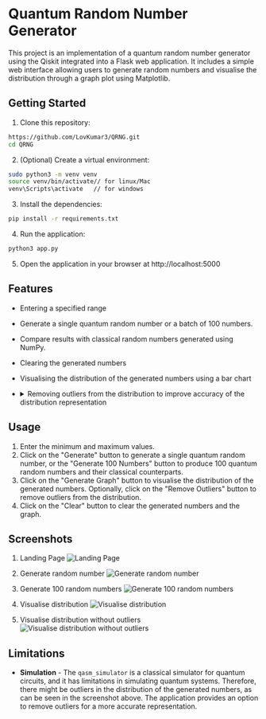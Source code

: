 # Quantum Random Number Generator

This project is an implementation of a quantum random number generator using the Qiskit integrated into a Flask web application. It includes a simple web interface allowing users to generate random numbers and visualise the distribution through a graph plot using Matplotlib.

## Getting Started

1. Clone this repository:

```bash
https://github.com/LovKumar3/QRNG.git
cd QRNG
```

2. (Optional) Create a virtual environment:

```bash
sudo python3 -m venv venv
source venv/bin/activate// for linux/Mac
venv\Scripts\activate   // for windows
```

3. Install the dependencies:

```bash
pip install -r requirements.txt
```

4. Run the application:

```bash
python3 app.py
```

5. Open the application in your browser at http://localhost:5000

## Features

- Entering a specified range
- Generate a single quantum random number or a batch of 100 numbers.
- Compare results with classical random numbers generated using NumPy.
- Clearing the generated numbers
- Visualising the distribution of the generated numbers using a bar chart
- <details> 
    <summary> Removing outliers from the distribution to improve accuracy of the distribution representation</summary>

  - This application uses the Z-score method to remove outliers. Outliers here are defined as numbers that are more than 3 standard deviations away from the mean.
  - Mathematically, the Z-score of a data point \(x\) in a dataset is calculated using the formula:

    $$ z = \frac{x - \mu}{\sigma} $$

    where:
    - 𝒵 is the Z-score,
    - 𝑥 is the data point,
    - *μ* is the mean of the dataset, and
    - *σ* is the standard deviation of the dataset.

  - Data points with 𝒵 greater than the specified threshold (in this case, 3) are considered outliers and are excluded from the dataset before generating the visualization.

  </details>

## Usage

1. Enter the minimum and maximum values.
2. Click on the "Generate" button to generate a single quantum random number, or the "Generate 100 Numbers" button to produce 100 quantum random numbers and their classical counterparts.
3. Click on the "Generate Graph" button to visualise the distribution of the generated numbers. Optionally, click on the "Remove Outliers" button to remove outliers from the distribution.
4. Click on the "Clear" button to clear the generated numbers and the graph.

## Screenshots

1. Landing Page
   ![Landing Page](screenshots/QRNG.png)

2. Generate random number
   ![Generate random number](screenshots/Gen.png)

3. Generate 100 random numbers
   ![Generate 100 random numbers](screenshots/Gen100.png)

4. Visualise distribution
   ![Visualise distribution](screenshots/Plt.png)

5. Visualise distribution without outliers
   ![Visualise distribution without outliers](screenshots/Plt_Outlier.png)

## Limitations

- **Simulation** - The `qasm_simulator` is a classical simulator for quantum circuits, and it has limitations in simulating quantum systems. Therefore, there might be outliers in the distribution of the generated numbers, as can be seen in the screenshot above. The application provides an option to remove outliers for a more accurate representation.
